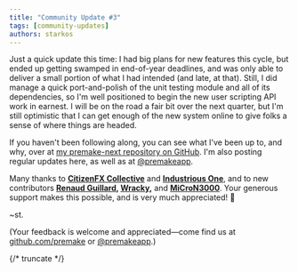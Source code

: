 ```yaml
---
title: "Community Update #3"
tags: [community-updates]
authors: starkos
---
```


Just a quick update this time: I had big plans for new features this cycle, but ended up getting swamped in end-of-year deadlines, and was only able to deliver a small portion of what I had intended (and late, at that). Still, I did manage a quick port-and-polish of the unit testing module and all of its dependencies, so I'm well positioned to begin the new user scripting API work in earnest. I will be on the road a fair bit over the next quarter, but I'm still optimistic that I can get enough of the new system online to give folks a sense of where things are headed.

If you haven't been following along, you can see what I've been up to, and why, over at [my premake-next repository on GitHub](https://github.com/starkos/premake-next). I'm also posting regular updates here, as well as at [@premakeapp](https://twitter.com/premakeapp).

Many thanks to **[CitizenFX Collective](https://opencollective.com/_fivem)** and **[Industrious One](https://opencollective.com/industriousone)**, and to new contributors **[Renaud Guillard](https://opencollective.com/renaud-guillard), [Wracky](https://opencollective.com/wracky),** and **[MiCroN3000](https://opencollective.com/micha-titulaer)**. Your generous support makes this possible, and is very much appreciated! 🎉

~st.

(Your feedback is welcome and appreciated—come find us at [github.com/premake](https://github.com/premake) or [@premakeapp](https://twitter.com/premakeapp).)

{/* truncate */}